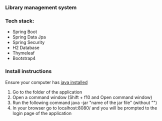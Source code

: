 ### Library management system 

### Tech stack:
  - Spring Boot
  - Spring Data Jpa
  - Spring Security
  - H2 Database
  - Thymeleaf
  - Bootstrap4

### Install instructions
Ensure your computer has [java installed](https://java.com/en/download/help/windows_manual_download.xml)

1. Go to the folder of the application
2. Open a command window (Shift + f10 and Open command window)
3. Run the following command java -jar "name of the jar file" (without "")
4. In your browser go to localhost:8080/ and you will be prompted to the login page of the application

